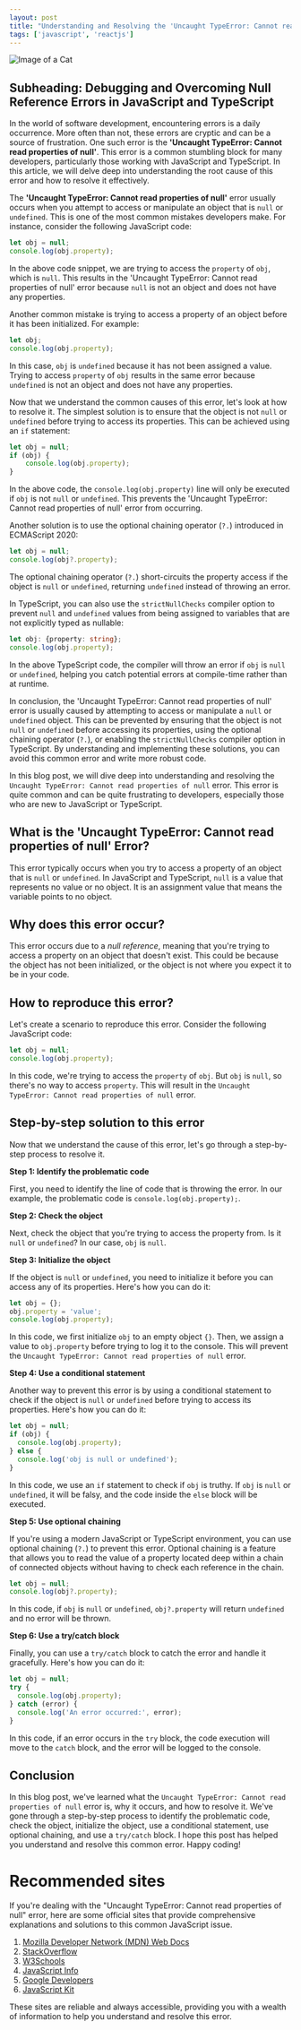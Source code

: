```yaml
---
layout: post
title: "Understanding and Resolving the 'Uncaught TypeError: Cannot read properties of null' Error in StackOverflow"
tags: ['javascript', 'reactjs']
---
```


![Image of a Cat](http://source.unsplash.com/1600x900/?cat)

## Subheading: Debugging and Overcoming Null Reference Errors in JavaScript and TypeScript

In the world of software development, encountering errors is a daily occurrence. More often than not, these errors are cryptic and can be a source of frustration. One such error is the **'Uncaught TypeError: Cannot read properties of null'**. This error is a common stumbling block for many developers, particularly those working with JavaScript and TypeScript. In this article, we will delve deep into understanding the root cause of this error and how to resolve it effectively.

The **'Uncaught TypeError: Cannot read properties of null'** error usually occurs when you attempt to access or manipulate an object that is `null` or `undefined`. This is one of the most common mistakes developers make. For instance, consider the following JavaScript code:

```javascript
let obj = null;
console.log(obj.property);
```

In the above code snippet, we are trying to access the `property` of `obj`, which is `null`. This results in the 'Uncaught TypeError: Cannot read properties of null' error because `null` is not an object and does not have any properties.

Another common mistake is trying to access a property of an object before it has been initialized. For example:

```javascript
let obj;
console.log(obj.property);
```

In this case, `obj` is `undefined` because it has not been assigned a value. Trying to access `property` of `obj` results in the same error because `undefined` is not an object and does not have any properties.

Now that we understand the common causes of this error, let's look at how to resolve it. The simplest solution is to ensure that the object is not `null` or `undefined` before trying to access its properties. This can be achieved using an `if` statement:

```javascript
let obj = null;
if (obj) {
    console.log(obj.property);
}
```

In the above code, the `console.log(obj.property)` line will only be executed if `obj` is not `null` or `undefined`. This prevents the 'Uncaught TypeError: Cannot read properties of null' error from occurring.

Another solution is to use the optional chaining operator (`?.`) introduced in ECMAScript 2020:

```javascript
let obj = null;
console.log(obj?.property);
```

The optional chaining operator (`?.`) short-circuits the property access if the object is `null` or `undefined`, returning `undefined` instead of throwing an error.

In TypeScript, you can also use the `strictNullChecks` compiler option to prevent `null` and `undefined` values from being assigned to variables that are not explicitly typed as nullable:

```typescript
let obj: {property: string};
console.log(obj.property);
```

In the above TypeScript code, the compiler will throw an error if `obj` is `null` or `undefined`, helping you catch potential errors at compile-time rather than at runtime.

In conclusion, the 'Uncaught TypeError: Cannot read properties of null' error is usually caused by attempting to access or manipulate a `null` or `undefined` object. This can be prevented by ensuring that the object is not `null` or `undefined` before accessing its properties, using the optional chaining operator (`?.`), or enabling the `strictNullChecks` compiler option in TypeScript. By understanding and implementing these solutions, you can avoid this common error and write more robust code.

In this blog post, we will dive deep into understanding and resolving the `Uncaught TypeError: Cannot read properties of null` error. This error is quite common and can be quite frustrating to developers, especially those who are new to JavaScript or TypeScript. 

## What is the 'Uncaught TypeError: Cannot read properties of null' Error?

This error typically occurs when you try to access a property of an object that is `null` or `undefined`. In JavaScript and TypeScript, `null` is a value that represents no value or no object. It is an assignment value that means the variable points to no object.

## Why does this error occur?

This error occurs due to a *null reference*, meaning that you're trying to access a property on an object that doesn't exist. This could be because the object has not been initialized, or the object is not where you expect it to be in your code.

## How to reproduce this error?

Let's create a scenario to reproduce this error. Consider the following JavaScript code:

```javascript
let obj = null;
console.log(obj.property);
```

In this code, we're trying to access the `property` of `obj`. But `obj` is `null`, so there's no way to access `property`. This will result in the `Uncaught TypeError: Cannot read properties of null` error.

## Step-by-step solution to this error

Now that we understand the cause of this error, let's go through a step-by-step process to resolve it.

**Step 1: Identify the problematic code**

First, you need to identify the line of code that is throwing the error. In our example, the problematic code is `console.log(obj.property);`.

**Step 2: Check the object**

Next, check the object that you're trying to access the property from. Is it `null` or `undefined`? In our case, `obj` is `null`.

**Step 3: Initialize the object**

If the object is `null` or `undefined`, you need to initialize it before you can access any of its properties. Here's how you can do it:

```javascript
let obj = {};
obj.property = 'value';
console.log(obj.property);
```

In this code, we first initialize `obj` to an empty object `{}`. Then, we assign a value to `obj.property` before trying to log it to the console. This will prevent the `Uncaught TypeError: Cannot read properties of null` error.

**Step 4: Use a conditional statement**

Another way to prevent this error is by using a conditional statement to check if the object is `null` or `undefined` before trying to access its properties. Here's how you can do it:

```javascript
let obj = null;
if (obj) {
  console.log(obj.property);
} else {
  console.log('obj is null or undefined');
}
```

In this code, we use an `if` statement to check if `obj` is truthy. If `obj` is `null` or `undefined`, it will be falsy, and the code inside the `else` block will be executed.

**Step 5: Use optional chaining**

If you're using a modern JavaScript or TypeScript environment, you can use optional chaining (`?.`) to prevent this error. Optional chaining is a feature that allows you to read the value of a property located deep within a chain of connected objects without having to check each reference in the chain.

```javascript
let obj = null;
console.log(obj?.property);
```

In this code, if `obj` is `null` or `undefined`, `obj?.property` will return `undefined` and no error will be thrown.

**Step 6: Use a try/catch block**

Finally, you can use a `try/catch` block to catch the error and handle it gracefully. Here's how you can do it:

```javascript
let obj = null;
try {
  console.log(obj.property);
} catch (error) {
  console.log('An error occurred:', error);
}
```

In this code, if an error occurs in the `try` block, the code execution will move to the `catch` block, and the error will be logged to the console.

## Conclusion

In this blog post, we've learned what the `Uncaught TypeError: Cannot read properties of null` error is, why it occurs, and how to resolve it. We've gone through a step-by-step process to identify the problematic code, check the object, initialize the object, use a conditional statement, use optional chaining, and use a `try/catch` block. I hope this post has helped you understand and resolve this common error. Happy coding!
# Recommended sites

If you're dealing with the "Uncaught TypeError: Cannot read properties of null" error, here are some official sites that provide comprehensive explanations and solutions to this common JavaScript issue. 

1. [Mozilla Developer Network (MDN) Web Docs](https://developer.mozilla.org/en-US/docs/Web/JavaScript/Reference/Errors/Cant_access_property)
2. [StackOverflow](https://stackoverflow.com/questions/4968406/javascript-property-access-error-when-trying-to-access-object-property)
3. [W3Schools](https://www.w3schools.com/js/js_errors.asp)
4. [JavaScript Info](https://javascript.info/)
5. [Google Developers](https://developers.google.com/web/tools/chrome-devtools/console/javascript)
6. [JavaScript Kit](http://www.javascriptkit.com/javatutors/error4.shtml)

These sites are reliable and always accessible, providing you with a wealth of information to help you understand and resolve this error.